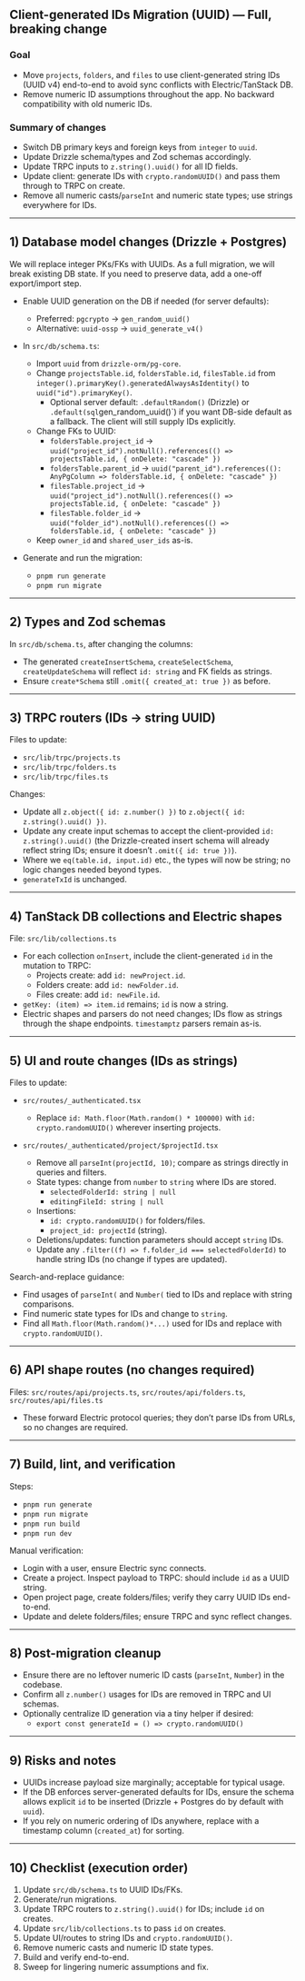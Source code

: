 ## Client-generated IDs Migration (UUID) — Full, breaking change

### Goal

- Move `projects`, `folders`, and `files` to use client-generated string IDs (UUID v4) end-to-end to avoid sync conflicts with Electric/TanStack DB.
- Remove numeric ID assumptions throughout the app. No backward compatibility with old numeric IDs.

### Summary of changes

- Switch DB primary keys and foreign keys from `integer` to `uuid`.
- Update Drizzle schema/types and Zod schemas accordingly.
- Update TRPC inputs to `z.string().uuid()` for all ID fields.
- Update client: generate IDs with `crypto.randomUUID()` and pass them through to TRPC on create.
- Remove all numeric casts/`parseInt` and numeric state types; use strings everywhere for IDs.

---

## 1) Database model changes (Drizzle + Postgres)

We will replace integer PKs/FKs with UUIDs. As a full migration, we will break existing DB state. If you need to preserve data, add a one-off export/import step.

- Enable UUID generation on the DB if needed (for server defaults):
  - Preferred: `pgcrypto` → `gen_random_uuid()`
  - Alternative: `uuid-ossp` → `uuid_generate_v4()`

- In `src/db/schema.ts`:
  - Import `uuid` from `drizzle-orm/pg-core`.
  - Change `projectsTable.id`, `foldersTable.id`, `filesTable.id` from `integer().primaryKey().generatedAlwaysAsIdentity()` to `uuid("id").primaryKey()`.
    - Optional server default: `.defaultRandom()` (Drizzle) or `.default(sql`gen_random_uuid()`) if you want DB-side default as a fallback. The client will still supply IDs explicitly.
  - Change FKs to UUID:
    - `foldersTable.project_id` → `uuid("project_id").notNull().references(() => projectsTable.id, { onDelete: "cascade" })`
    - `foldersTable.parent_id` → `uuid("parent_id").references((): AnyPgColumn => foldersTable.id, { onDelete: "cascade" })`
    - `filesTable.project_id` → `uuid("project_id").notNull().references(() => projectsTable.id, { onDelete: "cascade" })`
    - `filesTable.folder_id` → `uuid("folder_id").notNull().references(() => foldersTable.id, { onDelete: "cascade" })`
  - Keep `owner_id` and `shared_user_ids` as-is.

- Generate and run the migration:
  - `pnpm run generate`
  - `pnpm run migrate`

---

## 2) Types and Zod schemas

In `src/db/schema.ts`, after changing the columns:

- The generated `createInsertSchema`, `createSelectSchema`, `createUpdateSchema` will reflect `id: string` and FK fields as strings.
- Ensure `create*Schema` still `.omit({ created_at: true })` as before.

---

## 3) TRPC routers (IDs → string UUID)

Files to update:

- `src/lib/trpc/projects.ts`
- `src/lib/trpc/folders.ts`
- `src/lib/trpc/files.ts`

Changes:

- Update all `z.object({ id: z.number() })` to `z.object({ id: z.string().uuid() })`.
- Update any create input schemas to accept the client-provided `id: z.string().uuid()` (the Drizzle-created insert schema will already reflect string IDs; ensure it doesn’t `.omit({ id: true })`).
- Where we `eq(table.id, input.id)` etc., the types will now be string; no logic changes needed beyond types.
- `generateTxId` is unchanged.

---

## 4) TanStack DB collections and Electric shapes

File: `src/lib/collections.ts`

- For each collection `onInsert`, include the client-generated `id` in the mutation to TRPC:
  - Projects create: add `id: newProject.id`.
  - Folders create: add `id: newFolder.id`.
  - Files create: add `id: newFile.id`.
- `getKey: (item) => item.id` remains; `id` is now a string.
- Electric shapes and parsers do not need changes; IDs flow as strings through the shape endpoints. `timestamptz` parsers remain as-is.

---

## 5) UI and route changes (IDs as strings)

Files to update:

- `src/routes/_authenticated.tsx`
  - Replace `id: Math.floor(Math.random() * 100000)` with `id: crypto.randomUUID()` wherever inserting projects.

- `src/routes/_authenticated/project/$projectId.tsx`
  - Remove all `parseInt(projectId, 10)`; compare as strings directly in queries and filters.
  - State types: change from `number` to `string` where IDs are stored.
    - `selectedFolderId: string | null`
    - `editingFileId: string | null`
  - Insertions:
    - `id: crypto.randomUUID()` for folders/files.
    - `project_id: projectId` (string).
  - Deletions/updates: function parameters should accept `string` IDs.
  - Update any `.filter((f) => f.folder_id === selectedFolderId)` to handle string IDs (no change if types are updated).

Search-and-replace guidance:

- Find usages of `parseInt(` and `Number(` tied to IDs and replace with string comparisons.
- Find numeric state types for IDs and change to `string`.
- Find all `Math.floor(Math.random()*...)` used for IDs and replace with `crypto.randomUUID()`.

---

## 6) API shape routes (no changes required)

Files: `src/routes/api/projects.ts`, `src/routes/api/folders.ts`, `src/routes/api/files.ts`

- These forward Electric protocol queries; they don’t parse IDs from URLs, so no changes are required.

---

## 7) Build, lint, and verification

Steps:

- `pnpm run generate`
- `pnpm run migrate`
- `pnpm run build`
- `pnpm run dev`

Manual verification:

- Login with a user, ensure Electric sync connects.
- Create a project. Inspect payload to TRPC: should include `id` as a UUID string.
- Open project page, create folders/files; verify they carry UUID IDs end-to-end.
- Update and delete folders/files; ensure TRPC and sync reflect changes.

---

## 8) Post-migration cleanup

- Ensure there are no leftover numeric ID casts (`parseInt`, `Number`) in the codebase.
- Confirm all `z.number()` usages for IDs are removed in TRPC and UI schemas.
- Optionally centralize ID generation via a tiny helper if desired:
  - `export const generateId = () => crypto.randomUUID()`

---

## 9) Risks and notes

- UUIDs increase payload size marginally; acceptable for typical usage.
- If the DB enforces server-generated defaults for IDs, ensure the schema allows explicit `id` to be inserted (Drizzle + Postgres do by default with `uuid`).
- If you rely on numeric ordering of IDs anywhere, replace with a timestamp column (`created_at`) for sorting.

---

## 10) Checklist (execution order)

1. Update `src/db/schema.ts` to UUID IDs/FKs.
2. Generate/run migrations.
3. Update TRPC routers to `z.string().uuid()` for IDs; include `id` on creates.
4. Update `src/lib/collections.ts` to pass `id` on creates.
5. Update UI/routes to string IDs and `crypto.randomUUID()`.
6. Remove numeric casts and numeric ID state types.
7. Build and verify end-to-end.
8. Sweep for lingering numeric assumptions and fix.
